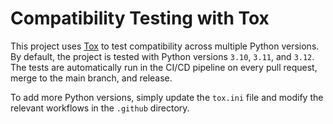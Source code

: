 # Compatibility Testing with Tox

This project uses [Tox](https://tox.wiki/en/latest/) to test compatibility across multiple Python versions. By default, the project is tested with Python versions `3.10`, `3.11`, and `3.12`. The tests are automatically run in the CI/CD pipeline on every pull request, merge to the main branch, and release.

To add more Python versions, simply update the `tox.ini` file and modify the relevant workflows in the `.github` directory.